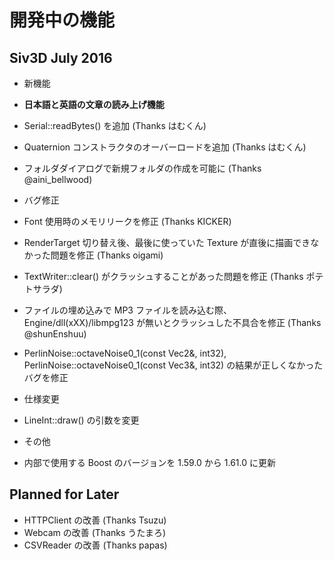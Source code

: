 ﻿# 開発中の機能

## Siv3D July 2016 

- 新機能
 - **日本語と英語の文章の読み上げ機能** 
 - Serial::readBytes() を追加 (Thanks はむくん)
 - Quaternion コンストラクタのオーバーロードを追加 (Thanks はむくん)
 - フォルダダイアログで新規フォルダの作成を可能に (Thanks @aini_bellwood)

- バグ修正
 - Font 使用時のメモリリークを修正 (Thanks KICKER)
 - RenderTarget 切り替え後、最後に使っていた Texture が直後に描画できなかった問題を修正 (Thanks oigami)
 - TextWriter::clear() がクラッシュすることがあった問題を修正 (Thanks ポテトサラダ)
 - ファイルの埋め込みで MP3 ファイルを読み込む際、Engine/dll(xXX)/libmpg123 が無いとクラッシュした不具合を修正 (Thanks @shunEnshuu)
 - PerlinNoise::octaveNoise0_1(const Vec2&, int32), PerlinNoise::octaveNoise0_1(const Vec3&, int32) の結果が正しくなかったバグを修正

- 仕様変更
 -  LineInt::draw() の引数を変更
 
- その他
 - 内部で使用する Boost のバージョンを 1.59.0 から 1.61.0 に更新

## Planned for Later
- HTTPClient の改善 (Thanks Tsuzu)
- Webcam の改善 (Thanks うたまろ)
- CSVReader の改善 (Thanks papas)
